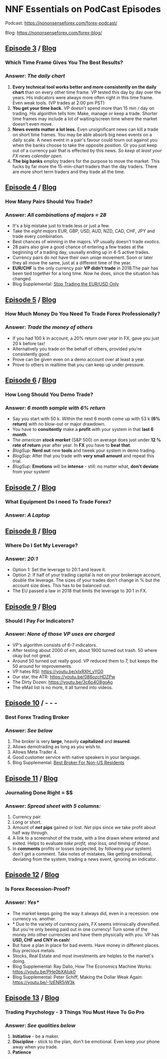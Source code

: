 
# NNF Essentials on PodCast Episodes

Podcast: <https://nononsenseforex.com/forex-podcast/>

Blog: <https://nononsenseforex.com/forex-blog/>

## [Episode 3](https://nononsenseforex.podbean.com/e/ep3-which-time-frame-gives-you-the-best-results/ "Ep 3 - What time frame to trade in?") / [Blog](https://nononsenseforex.com/forex-q-and-a-podcast/best-time-frame-to-trade-forex/ "Ep 3 - Blog")
### Which Time Frame Gives You The Best Results?

### Answer: *The daily chart*

 1. **Every technical tool works better and more consistently on the daily chart**
    than on every other time frame. VP tested this day by day over the years. His
    indicators were always more often right in this time frame. Even weak tools.
    (VP trades at 2:00 pm PST)
 2. **You get your time back.** VP doesn't spend more than 15 min / day on trading.
    His algorithm tells him: Make, manage or keep a trade. Shorter time frames
    may include a lot of waiting/screen time where the market doesn't even move.
 3. **News events matter a lot less.** Even unsignificant news can kill a trade on
    short time frames. You may be able absorb big news events on a daily scale. A
    news event in a pair's favour could tourn out against you when the banks choose
    to take the opposite position. Or you just keep out of a currency pair that is
    effected by this news. *So keep at least your FX news calendar open.*
 4. **The big banks** employ traders for the purpose to move the market. This fucks
    by far more the 15-min-chart traders than the day traders. There are more short
    term traders and they trade all the time.


## [Episode 4](https://nononsenseforex.podbean.com/e/ep4-how-many-pairs-should-you-trade/ "Ep 4 - How many pairs to trade?") / [Blog](https://nononsenseforex.com/forex-q-and-a-podcast/how-many-currency-pairs-should-i-trade/ "Ep 4 - Blog")
### How Many Pairs Should You Trade?
### Answer: *All combinations of majors = 28*

*   It's a big mistake just to trade less or just a few.
*   Take the *eight majors* EUR, GBP, USD, AUD, NZD, CAD, CHF, JPY and trade every
    combination.
*   Best chances of winning in the majors. VP usually doesn't trade *exotics*.
*   28 pairs also give a good chance of entering a few trades at the beginning
    of a trading day, ususally ending up in 4-5 active trades.
*   Currency pairs do not have their own uniqe movement. Soon or later they all
    move the same, just at a different time of the year.
*   **EUR/CHF** is the only currency pair **VP didn't trade** in 2018.The pair has
    been tied together for a long time. Now he does, since the situation has changed.
*   Blog Supplemental: [Stop Trading the EUR/USD Only](https://nononsenseforex.com/forex-basics/how-to-trade-the-eurusd-not-what-you-think/ "EUR/USD")


## [Episode 5](https://nononsenseforex.podbean.com/e/ep5-how-much-money-do-you-need-to-trade-forex-professionally/ "Ep 5 - How much money to trade?") / [Blog](https://nononsenseforex.com/forex-q-and-a-podcast/how-much-money-do-you-need-to-trade-forex-professionally/ "Ep 5 - Blog")
### How Much Money Do You Need To Trade Forex Professionally?
### Answer: *Trade the money of others*

*   If you had 100 k in account, a 20% return over year in FX, gave you just 20 k
    before tax!
*   Alternatively you trade on the behalf of others, provided you're consistently
    good.
*   Prove can be given even on a demo account over at least a year.
*   Prove to others in realtime that you can keep up under pressure.


## [Episode 6](https://nononsenseforex.podbean.com/e/ep6-how-long-should-you-demo-trade/ "Ep 6 - How long to trade demo?") / [Blog](http://nononsenseforex.com/uncategorized/how-long-should-you-demo-trade-podcast-episode-6/ "Ep 6 - Blog")
### How Long Should You Demo Trade?
### Answer: *6 month sample with 6% return*

*   Say you start with 50 k. Within the next 6 month come up with 53 k **(6% return)** with no
    blow-out or major drawdown.
*   You have to **consitently** make a **profit** with your system in that **last 6 month**.
*   The *american* ***stock market*** (S&P 500) on average does just under **12 % rate of return**
    year after year. In **FX** you have to **beat that**.
*   *BlogSup:* **Nerd out** new **tools** and tweek your system in demo trading.
*   *BlogSup:* After that you trade with **very small amount** and repeat this trial.
*   *BlogSup:* **Emotions** will be **intense** - still: no matter what, **don't deviate**
    from your system!


## [Episode 7](https://nononsenseforex.podbean.com/e/ep7-what-equipment-do-i-need-to-trade-forex/ "Ep 7 - Trading equipment?") / [Blog](http://nononsenseforex.com/forex-q-and-a-podcast/what-equipment-do-i-need-to-trade-forex/ "Ep 7 - Blog")
### What Equipment Do I need To Trade Forex?
### Answer: *A Laptop*


## [Episode 8](https://nononsenseforex.podbean.com/e/ep8-where-do-i-set-my-leverage/ "Ep 8 - Where to set leverage?") / [Blog](http://nononsenseforex.com/forex-q-and-a-podcast/best-leverage-in-forex/ "Ep 8 - Blog")
### Where Do I Set My Leverage?
### Answer: *20:1*

*   Option 1: Set the leverage to 20:1 and leave it.
*   Option 2: If half of your trading capital is not on your brokerage account,
    double the leverage. The sizes of your trades don't change in % but the
    account size does. This has to be balanced out.
*   The EU passed a law in 2018 that limits the leverage to 30:1 in FX.


## [Episode 9](https://nononsenseforex.podbean.com/e/ep9-should-i-pay-for-indicators/ "Ep 9 - Pay for Indicators?") / [Blog](http://nononsenseforex.com/forex-q-and-a-podcast/are-paid-forex-indicators-worth-it/ "Ep 9 - Blog")
### Should I Pay For Indicators?
### Answer: *None of those VP uses are charged*

*   VP's algorithm consists of 6-7 indicators.
*   After testing about 2000 of em, about 1900 turned out trash. 50 where okay but
    not great.
*   Around 50 turned out really good. VP reduced them to 7, but keeps the 50 around
    for improvements.
*   VP hates RSI: <https://youtu.be/xIxRXH_yYG0>
*   Our star, the ATR: <https://youtu.be/086ozcHDZPw>
*   The Dirty Dozen: <https://youtu.be/3c6o4O8goAo>
*   The eMail list is no more, it all turned into videos.


## [Episode 10](https://nononsenseforex.podbean.com/e/ep10-best-forex-trading-broker/ "Ep 10 - Best FX Broker") / - - -
### Best Forex Trading Broker
### Answer: *See below*

 1. The broker is very **large**, heavily **capitalized** and **insured**.
 2. Allows demotrading as long as you wish to.
 3. Allows Meta Trader 4.
 4. Good customer service with native speakers in your language.
 5. Blog Supplemental: [Best Broker For Non-US Residents](https://nononsenseforex.com/uncategorized/blueberry-markets-review-my-top-broker-for-2019/ "Non-US Brokers")


## [Episode 11](https://nononsenseforex.podbean.com/e/ep11-journaling-done-right/ "Ep 11 - Journaling") / [Blog](http://nononsenseforex.com/forex-q-and-a-podcast/forex-journal-dos-and-donts/ "Ep 11 - Blog")
### Journaling Done Right = $$
### Answer: *Spread sheet with 5 columns:*

 1. Currency pair.
 2. Long or short.
 3. Amount of ***net*** **pips** gained or lost. *Net* pips since we take profit
    about half way through.
 4. A link to a screenshot of the trade, with a line drawn where entered and exited.
    Helps to evaluate *take profit, stop loss, and timing of those*.
 5. In **comments** profits or losses (expected, by following your system) don't
    get a comment. Take notes of mistakes, like getting emotional, deviating from the
    system, trading a news event, ignoring an indicator.


## [Episode 12](https://nononsenseforex.podbean.com/e/ep12-is-forex-recession-proof/ "Ep 12 - Is FX Recession-Proof?") / [Blog](http://nononsenseforex.com/forex-q-and-a-podcast/is-forex-a-recession-proof-investment/ "Ep 12 - Blog")
### Is Forex Recession-Proof?
### Answer: *Yes\**

*   The market keeps going the way it always did, even in a recession: one currency
    vs. another.
*   \* Due to the variety of currency pairs, FX seems intrinsically diversified. But
    you're only beeing paid out in one currency! Turn some of the money into other
    currencies and have them physically with you. VP has **USD, CHF and CNY in cash**!
*   But have a plan in place for bad events. Have money in different places. Buy
    precious metals.
*   Stocks, Real Estate and most investments are helples to the market's doing.
*   Blog Supplemental: Ray Dalio, How The Economics Machine Works: <https://youtu.be/PHe0bXAIuk0>
*   Blog Supplemental: Peter Schiff, Making the Dollar Weak Again: <https://youtu.be/-1zENR5iW3k>


## [Episode 13](https://nononsenseforex.podbean.com/e/ep13-trading-psychology-3-things-you-must-have-to-go-pro/ "Ep 13 - Trading Psychology") / [Blog](http://nononsenseforex.com/trading-psychology/forex-trading-psychology/ "Ep 13 - Blog")
### Trading Psychology - 3 Things You Must Have To Go Pro
### Answer: *See qualities below*

 1. **Initiative** - be a maker.
 2. **Discipline** - stick to the plan, don't be emotional. Even keep your phone
    away when you trade.
 3. **Patience**

